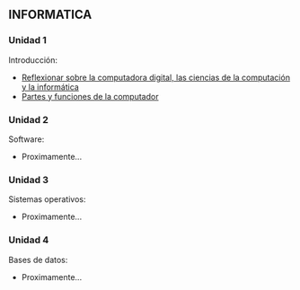 ## INFORMATICA
### Unidad 1
Introducción:
- [Reflexionar sobre la computadora digital, las ciencias de la computación y la informática](Practica1.md)
- [Partes y funciones de la computador](Videos/rata.mp4)

### Unidad 2
Software:
- Proximamente...

### Unidad 3
Sistemas operativos:
- Proximamente...

### Unidad 4
Bases de datos:
- Proximamente...
